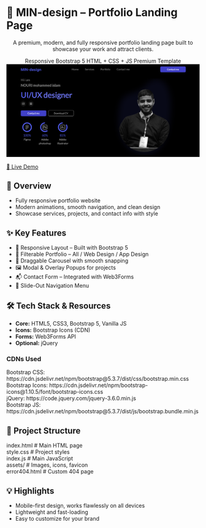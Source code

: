 <h1>🎨 MIN-design – Portfolio Landing Page</h1>
<p style="text-align:center;">A premium, modern, and fully responsive portfolio landing page built to showcase your work and attract clients.</p>

<div class="badges" style="text-align:center;">
    <span>Responsive</span>
    <span>Bootstrap 5</span>
    <span>HTML + CSS + JS</span>
    <span>Premium Template</span>
</div>

<div class="screenshot">
    <img src="assets/screenshot.png" alt="MIN-design Preview">
    <p><a href="https://nassim255.github.io/ClientPortfolioLandingPage" target="_blank">🔗 Live Demo</a></p>
</div>

<div class="section">
    <h2>📖 Overview</h2>
    <ul>
        <li>Fully responsive portfolio website</li>
        <li>Modern animations, smooth navigation, and clean design</li>
        <li>Showcase services, projects, and contact info with style</li>
    </ul>
</div>

<div class="section">
    <h2>✨ Key Features</h2>
    <ul>
        <li>📱 Responsive Layout – Built with Bootstrap 5</li>
        <li>📂 Filterable Portfolio – All / Web Design / App Design</li>
        <li>🎠 Draggable Carousel with smooth snapping</li>
        <li>🖼 Modal & Overlay Popups for projects</li>
        <li>📬 Contact Form – Integrated with Web3Forms</li>
        <li>📜 Slide-Out Navigation Menu</li>
    </ul>
</div>

<div class="section">
    <h2>🛠 Tech Stack & Resources</h2>
    <ul>
        <li><strong>Core:</strong> HTML5, CSS3, Bootstrap 5, Vanilla JS</li>
        <li><strong>Icons:</strong> Bootstrap Icons (CDN)</li>
        <li><strong>Forms:</strong> Web3Forms API</li>
        <li><strong>Optional:</strong> jQuery</li>
    </ul>
    <h3>CDNs Used</h3>
    <div class="code-block">
        Bootstrap CSS: https://cdn.jsdelivr.net/npm/bootstrap@5.3.7/dist/css/bootstrap.min.css<br>
        Bootstrap Icons: https://cdn.jsdelivr.net/npm/bootstrap-icons@1.10.5/font/bootstrap-icons.css<br>
        jQuery: https://code.jquery.com/jquery-3.6.0.min.js<br>
        Bootstrap JS: https://cdn.jsdelivr.net/npm/bootstrap@5.3.7/dist/js/bootstrap.bundle.min.js
    </div>
</div>

<div class="section">
    <h2>📂 Project Structure</h2>
    <div class="code-block">
        index.html         # Main HTML page<br>
        style.css          # Project styles<br>
        index.js           # Main JavaScript<br>
        assets/            # Images, icons, favicon<br>
        error404.html      # Custom 404 page
    </div>
</div>
<div class="section">
    <h2>💡 Highlights</h2>
    <ul>
        <li>Mobile-first design, works flawlessly on all devices</li>
        <li>Lightweight and fast-loading</li>
        <li>Easy to customize for your brand</li>
    </ul>
</div>
